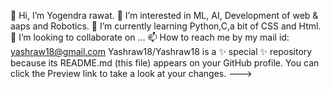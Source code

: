 👋 Hi, I’m Yogendra rawat.
👀 I’m interested in ML, AI, Development of web & aaps and Robotics.
🌱 I’m currently learning Python,C,a bit of CSS and Html.
💞️ I’m looking to collaborate on ...
📫 How to reach me by my mail id: yashraw18@gmail.com Yashraw18/Yashraw18 is a ✨ special ✨ repository because its README.md (this file) appears on your GitHub profile. You can click the Preview link to take a look at your changes. --->
